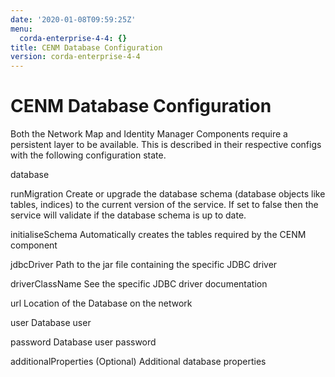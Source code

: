```yaml
---
date: '2020-01-08T09:59:25Z'
menu:
  corda-enterprise-4-4: {}
title: CENM Database Configuration
version: corda-enterprise-4-4
---
```



# CENM Database Configuration

Both the Network Map and Identity Manager Components require a persistent layer to be available. This is described in
            their respective configs with the following configuration state.



database


runMigration
Create or upgrade the database schema (database objects like tables, indices)
                                    to the current version of the service. If set to false then the service will validate
                                    if the database schema is up to date.


initialiseSchema
Automatically creates the tables required by the CENM component


jdbcDriver
Path to the jar file containing the specific JDBC driver


driverClassName
See the specific JDBC driver documentation


url
Location of the Database on the network


user
Database user


password
Database user password


additionalProperties
(Optional) Additional database properties


